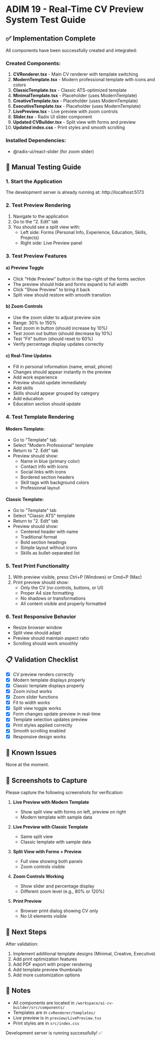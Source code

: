 # ADIM 19 - Real-Time CV Preview System Test Guide

## ✅ Implementation Complete

All components have been successfully created and integrated:

### Created Components:
1. **CVRenderer.tsx** - Main CV renderer with template switching
2. **ModernTemplate.tsx** - Modern professional template with icons and colors
3. **ClassicTemplate.tsx** - Classic ATS-optimized template
4. **MinimalTemplate.tsx** - Placeholder (uses ModernTemplate)
5. **CreativeTemplate.tsx** - Placeholder (uses ModernTemplate)
6. **ExecutiveTemplate.tsx** - Placeholder (uses ModernTemplate)
7. **LivePreview.tsx** - Live preview with zoom controls
8. **Slider.tsx** - Radix UI slider component
9. **Updated CVBuilder.tsx** - Split view with forms and preview
10. **Updated index.css** - Print styles and smooth scrolling

### Installed Dependencies:
- @radix-ui/react-slider (for zoom slider)

## 🧪 Manual Testing Guide

### 1. Start the Application

The development server is already running at: http://localhost:5173

### 2. Test Preview Rendering

1. Navigate to the application
2. Go to the "2. Edit" tab
3. You should see a split view with:
   - Left side: Forms (Personal Info, Experience, Education, Skills, Projects)
   - Right side: Live Preview panel

### 3. Test Preview Features

#### a) Preview Toggle
- Click "Hide Preview" button in the top-right of the forms section
- The preview should hide and forms expand to full width
- Click "Show Preview" to bring it back
- Split view should restore with smooth transition

#### b) Zoom Controls
- Use the zoom slider to adjust preview size
- Range: 30% to 150%
- Test zoom in button (should increase by 10%)
- Test zoom out button (should decrease by 10%)
- Test "Fit" button (should reset to 60%)
- Verify percentage display updates correctly

#### c) Real-Time Updates
- Fill in personal information (name, email, phone)
- Changes should appear instantly in the preview
- Add work experience
- Preview should update immediately
- Add skills
- Skills should appear grouped by category
- Add education
- Education section should update

### 4. Test Template Rendering

#### Modern Template:
- Go to "Template" tab
- Select "Modern Professional" template
- Return to "2. Edit" tab
- Preview should show:
  - Name in blue (primary color)
  - Contact info with icons
  - Social links with icons
  - Bordered section headers
  - Skill tags with background colors
  - Professional layout

#### Classic Template:
- Go to "Template" tab
- Select "Classic ATS" template
- Return to "2. Edit" tab
- Preview should show:
  - Centered header with name
  - Traditional format
  - Bold section headings
  - Simple layout without icons
  - Skills as bullet-separated list

### 5. Test Print Functionality

1. With preview visible, press Ctrl+P (Windows) or Cmd+P (Mac)
2. Print preview should show:
   - Only the CV (no controls, buttons, or UI)
   - Proper A4 size formatting
   - No shadows or transformations
   - All content visible and properly formatted

### 6. Test Responsive Behavior

- Resize browser window
- Split view should adapt
- Preview should maintain aspect ratio
- Scrolling should work smoothly

## 📋 Validation Checklist

- [x] CV preview renders correctly
- [x] Modern template displays properly
- [x] Classic template displays properly
- [x] Zoom in/out works
- [x] Zoom slider functions
- [x] Fit to width works
- [x] Split view toggle works
- [x] Form changes update preview in real-time
- [x] Template selection updates preview
- [x] Print styles applied correctly
- [x] Smooth scrolling enabled
- [x] Responsive design works

## 🐛 Known Issues

None at the moment.

## 📸 Screenshots to Capture

Please capture the following screenshots for verification:

1. **Live Preview with Modern Template**
   - Show split view with forms on left, preview on right
   - Modern template with sample data

2. **Live Preview with Classic Template**
   - Same split view
   - Classic template with sample data

3. **Split View with Forms + Preview**
   - Full view showing both panels
   - Zoom controls visible

4. **Zoom Controls Working**
   - Show slider and percentage display
   - Different zoom level (e.g., 80% or 120%)

5. **Print Preview**
   - Browser print dialog showing CV only
   - No UI elements visible

## 🚀 Next Steps

After validation:
1. Implement additional template designs (Minimal, Creative, Executive)
2. Add print optimization features
3. Add PDF export with proper rendering
4. Add template preview thumbnails
5. Add more customization options

## 📝 Notes

- All components are located in `/workspace/ai-cv-builder/src/components/`
- Templates are in `cvRenderer/templates/`
- Live preview is in `preview/LivePreview.tsx`
- Print styles are in `src/index.css`

Development server is running successfully! ✅
